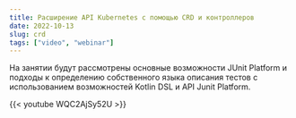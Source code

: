 ```yaml
---
title: Расширение API Kubernetes с помощью CRD и контроллеров
date: 2022-10-13
slug: crd 
tags: ["video", "webinar"]
---
```


На занятии будут рассмотрены основные возможности JUnit Platform и подходы к определению собственного языка описания тестов с использованием возможностей Kotlin DSL и API Junit Platform.

{{< youtube WQC2AjSy52U >}}
